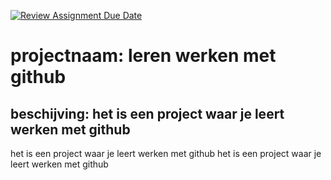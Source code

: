 [![Review Assignment Due Date](https://classroom.github.com/assets/deadline-readme-button-22041afd0340ce965d47ae6ef1cefeee28c7c493a6346c4f15d667ab976d596c.svg)](https://classroom.github.com/a/l3jUSPXl)

# projectnaam: leren werken met github

## beschijving: het is een project waar je leert werken met github
het is een project waar je leert werken met github
het is een project waar je leert werken met github

